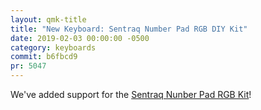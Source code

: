 ```yaml
---
layout: qmk-title
title: "New Keyboard: Sentraq Number Pad RGB DIY Kit"
date: 2019-02-03 00:00:00 -0500
category: keyboards
commit: b6fbcd9
pr: 5047
---
```


We've added support for the [Sentraq Nunber Pad RGB Kit](https://sentraq.com/collections/kits/products/number-pad-rgb-kit)!
